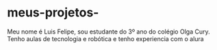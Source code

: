 # meus-projetos-
Meu nome é Luis Felipe, sou estudante do 3º ano do colégio Olga Cury. Tenho aulas de tecnologia e robótica e tenho experiencia com o alura
